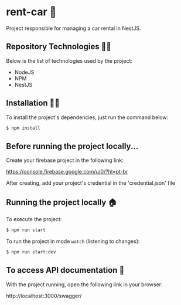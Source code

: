 # rent-car 🚗

Project responsible for managing a car rental in NestJS.

## Repository Technologies 👨‍💻 

Below is the list of technologies used by the project:

- NodeJS
- NPM
- NestJS

## Installation 👩‍💻

To install the project's dependencies, just run the command below:

```bash
$ npm install
```

## Before running the project locally...

Create your firebase project in the following link:

https://console.firebase.google.com/u/0/?hl=pt-br

After creating, add your project's credential in the 'credential.json' file

## Running the project locally 🏠

To execute the project:

```bash
$ npm run start
```

To run the project in mode `watch` (listening to changes):

```bash
$ npm run start:dev
```
## To access API documentation 📖

With the project running, open the following link in your browser:

http://localhost:3000/swagger/
